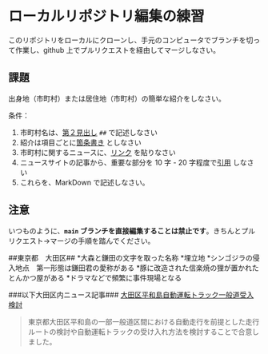 # ローカルリポジトリ編集の練習

このリポジトリをローカルにクローンし、手元のコンピュータでブランチを切って作業し、github 上でプルリクエストを経由してマージしなさい。

## 課題

出身地（市町村）または居住地（市町村）の簡単な紹介をしなさい。

条件：

1. 市町村名は、[第２見出し](https://docs.github.com/ja/get-started/writing-on-github/getting-started-with-writing-and-formatting-on-github/basic-writing-and-formatting-syntax#headings) `##` で記述しなさい
1. 紹介は項目ごとに[箇条書き](https://docs.github.com/ja/get-started/writing-on-github/getting-started-with-writing-and-formatting-on-github/basic-writing-and-formatting-syntax#lists) としなさい
3. 市町村に関するニュースに、[リンク](https://docs.github.com/ja/get-started/writing-on-github/getting-started-with-writing-and-formatting-on-github/basic-writing-and-formatting-syntax#lists) を貼りなさい
4. ニュースサイトの記事から、重要な部分を 10 字 - 20 字程度で[引用](https://docs.github.com/ja/get-started/writing-on-github/getting-started-with-writing-and-formatting-on-github/basic-writing-and-formatting-syntax#quoting-text) しなさい
5. これらを、MarkDown で記述しなさい。

## 注意

いつものように、**`main` ブランチを直接編集することは禁止です**。きちんとプルリクエスト→マージの手順を踏んでください。

##東京都　大田区##
*大森と鎌田の文字を取った名称
*埋立地
*シンゴジラの侵入地点　第一形態は鎌田君の愛称がある
*豚に改造された信楽焼の狸が置かれたとんかつ屋がある
*ドラマなどで頻繁に事件現場となる

###以下大田区内ニュース記事###
[大田区平和島自動運転トラック一般道受入検討](https://www.jiji.com/jc/article?k=000000034.000091164&g=prt)
>東京都大田区平和島の一部一般道区間における自動走行を前提とした走行ルートの検討や自動運転トラックの受け入れ方法を検討することで合意しました。
